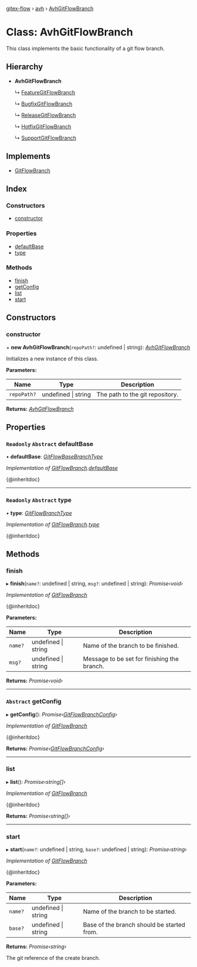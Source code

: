[gitex-flow](../README.md) › [avh](../modules/avh.md) › [AvhGitFlowBranch](avh.avhgitflowbranch.md)

# Class: AvhGitFlowBranch

This class implements the basic functionality of a git flow branch.

## Hierarchy

* **AvhGitFlowBranch**

  ↳ [FeatureGitFlowBranch](avh.featuregitflowbranch.md)

  ↳ [BugfixGitFlowBranch](avh.bugfixgitflowbranch.md)

  ↳ [ReleaseGitFlowBranch](avh.releasegitflowbranch.md)

  ↳ [HotfixGitFlowBranch](avh.hotfixgitflowbranch.md)

  ↳ [SupportGitFlowBranch](avh.supportgitflowbranch.md)

## Implements

* [GitFlowBranch](../interfaces/api.gitflowbranch.md)

## Index

### Constructors

* [constructor](avh.avhgitflowbranch.md#constructor)

### Properties

* [defaultBase](avh.avhgitflowbranch.md#readonly-abstract-defaultbase)
* [type](avh.avhgitflowbranch.md#readonly-abstract-type)

### Methods

* [finish](avh.avhgitflowbranch.md#finish)
* [getConfig](avh.avhgitflowbranch.md#abstract-getconfig)
* [list](avh.avhgitflowbranch.md#list)
* [start](avh.avhgitflowbranch.md#start)

## Constructors

###  constructor

\+ **new AvhGitFlowBranch**(`repoPath?`: undefined | string): *[AvhGitFlowBranch](avh.avhgitflowbranch.md)*

Initializes a new instance of this class.

**Parameters:**

Name | Type | Description |
------ | ------ | ------ |
`repoPath?` | undefined &#124; string | The path to the git repository.  |

**Returns:** *[AvhGitFlowBranch](avh.avhgitflowbranch.md)*

## Properties

### `Readonly` `Abstract` defaultBase

• **defaultBase**: *[GitFlowBaseBranchType](../modules/api.md#gitflowbasebranchtype)*

*Implementation of [GitFlowBranch](../interfaces/api.gitflowbranch.md).[defaultBase](../interfaces/api.gitflowbranch.md#readonly-defaultbase)*

{@inheritdoc}

___

### `Readonly` `Abstract` type

• **type**: *[GitFlowBranchType](../modules/api.md#gitflowbranchtype)*

*Implementation of [GitFlowBranch](../interfaces/api.gitflowbranch.md).[type](../interfaces/api.gitflowbranch.md#readonly-type)*

{@inheritdoc}

## Methods

###  finish

▸ **finish**(`name?`: undefined | string, `msg?`: undefined | string): *Promise‹void›*

*Implementation of [GitFlowBranch](../interfaces/api.gitflowbranch.md)*

{@inheritdoc}

**Parameters:**

Name | Type | Description |
------ | ------ | ------ |
`name?` | undefined &#124; string | Name of the branch to be finished. |
`msg?` | undefined &#124; string | Message to be set for finishing the branch.  |

**Returns:** *Promise‹void›*

___

### `Abstract` getConfig

▸ **getConfig**(): *Promise‹[GitFlowBranchConfig](../interfaces/api.gitflowbranchconfig.md)›*

*Implementation of [GitFlowBranch](../interfaces/api.gitflowbranch.md)*

{@inheritdoc}

**Returns:** *Promise‹[GitFlowBranchConfig](../interfaces/api.gitflowbranchconfig.md)›*

___

###  list

▸ **list**(): *Promise‹string[]›*

*Implementation of [GitFlowBranch](../interfaces/api.gitflowbranch.md)*

{@inheritdoc}

**Returns:** *Promise‹string[]›*

___

###  start

▸ **start**(`name?`: undefined | string, `base?`: undefined | string): *Promise‹string›*

*Implementation of [GitFlowBranch](../interfaces/api.gitflowbranch.md)*

{@inheritdoc}

**Parameters:**

Name | Type | Description |
------ | ------ | ------ |
`name?` | undefined &#124; string | Name of the branch to be started. |
`base?` | undefined &#124; string | Base of the branch should be started from. |

**Returns:** *Promise‹string›*

The git reference of the create branch.
